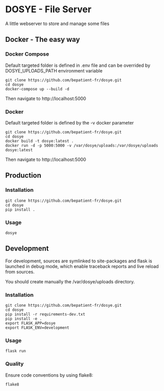 DOSYE - File Server
===================

A little webserver to store and manage some files

Docker - The easy way
---------------------

### Docker Compose

Default targeted folder is defined in .env file and can be overrided by DOSYE_UPLOADS_PATH
environment variable

    git clone https://github.com/bepatient-fr/dosye.git
    cd dosye
    docker-compose up --build -d

Then navigate to http://localhost:5000

### Docker

Default targeted folder is defined by the -v docker parameter

    git clone https://github.com/bepatient-fr/dosye.git
    cd dosye
    docker build -t dosye:latest .
    docker run -d -p 5000:5000 -v /var/dosye/uploads:/var/dosye/uploads dosye:latest

Then navigate to http://localhost:5000

Production
----------

### Installation

    git clone https://github.com/bepatient-fr/dosye.git
    cd dosye
    pip install .

### Usage

    dosye

Development
-----------

For development, sources are symlinked to site-packages and
flask is launched in debug mode, which enable traceback reports
and live reload from sources.

You should create manually the /var/dosye/uploads directory.

### Installation

    git clone https://github.com/bepatient-fr/dosye.git
    cd dosye
    pip install -r requirements-dev.txt
    pip install -e .
    export FLASK_APP=dosye
    export FLASK_ENV=development

### Usage

    flask run

### Quality

Ensure code conventions by using flake8:

    flake8